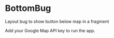 # BottomBug
Layout bug to show button below map in a fragment

Add your Google Map API key to run the app. 

